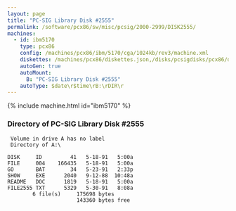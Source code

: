 ```yaml
---
layout: page
title: "PC-SIG Library Disk #2555"
permalink: /software/pcx86/sw/misc/pcsig/2000-2999/DISK2555/
machines:
  - id: ibm5170
    type: pcx86
    config: /machines/pcx86/ibm/5170/cga/1024kb/rev3/machine.xml
    diskettes: /machines/pcx86/diskettes.json,/disks/pcsigdisks/pcx86/diskettes.json
    autoGen: true
    autoMount:
      B: "PC-SIG Library Disk #2555"
    autoType: $date\r$time\rB:\rDIR\r
---
```


{% include machine.html id="ibm5170" %}

### Directory of PC-SIG Library Disk #2555

     Volume in drive A has no label
     Directory of A:\

    DISK     ID         41   5-18-91   5:00a
    FILE     004    166435   5-18-91   5:00a
    GO       BAT        34   5-23-91   2:33p
    SHOW     EXE      2040   9-12-88  10:48a
    README   DOC      1819   5-18-91   5:00a
    FILE2555 TXT      5329   5-30-91   8:08a
            6 file(s)     175698 bytes
                          143360 bytes free
